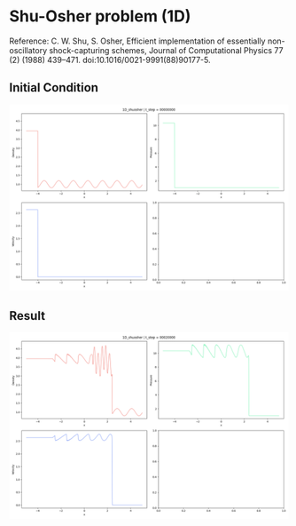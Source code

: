 # Shu-Osher problem (1D)

Reference: C. W. Shu, S. Osher, Efficient implementation of essentially non-oscillatory shock-capturing schemes, Journal of Computational Physics 77 (2) (1988) 439–471. doi:10.1016/0021-9991(88)90177-5.

## Initial Condition

![Initial Condition](initial.png)

## Result

![Result](result.png)
